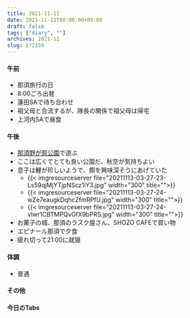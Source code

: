 ```yaml
---
title: 2021-11-11
date: 2021-11-11T00:00:00+09:00
draft: false
tags: ["diary", ""]
archives: 2021-11
slug: 272159
---
```

#### 午前
- 那須旅行の日
- 8:00ごろ出発
- 蓮田SAで待ち合わせ
- 祖父母と合流するが、隊長の関係で祖父母は帰宅
- 上河内SAで昼食
#### 午後
- [那須野が原公園](https://www.park-tochigi.com/nasunogahara/)で遊ぶ
- ここは広くてとても良い公園だ、秋空が気持ちよい
- 息子は鯉が珍しいようで、餌を興味深そうにあげていた
  - {{< imgresourceserver file="20211113-03-27-23-Ls59qjMjYTjpNScz1iY3.jpg" width="300" title="">}}
  - {{< imgresourceserver file="20211113-03-27-24-wZe7eaugkDqhcZfmRPfU.jpg" width="300" title="">}}
  - {{< imgresourceserver file="20211113-03-27-24-vIwr1CBTMPQvGfX9bPRS.jpg" width="300" title="">}}
- お菓子の城、那須のラスク屋さん、SHOZO CAFEで買い物
- エピナール那須で夕食
- 疲れ切って21:00に就寝
#### 体調
- 普通
#### その他
#### 今日のTabs